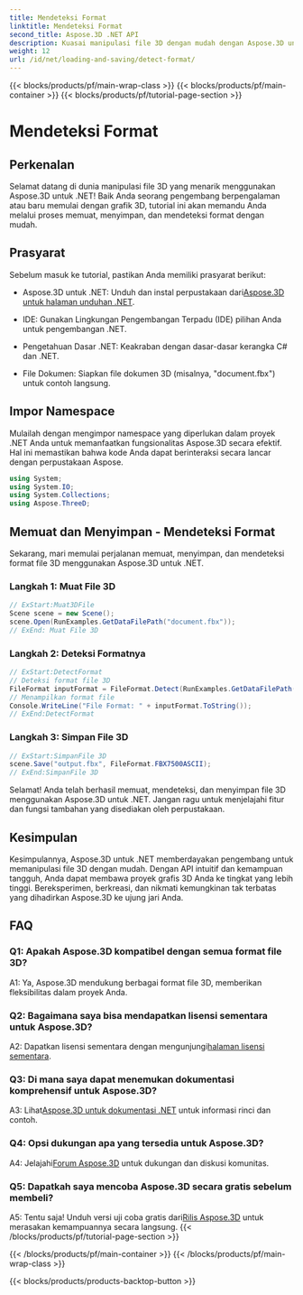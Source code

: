```yaml
---
title: Mendeteksi Format
linktitle: Mendeteksi Format
second_title: Aspose.3D .NET API
description: Kuasai manipulasi file 3D dengan mudah dengan Aspose.3D untuk .NET. Muat, simpan, dan deteksi format dengan lancar.
weight: 12
url: /id/net/loading-and-saving/detect-format/
---
```


{{< blocks/products/pf/main-wrap-class >}}
{{< blocks/products/pf/main-container >}}
{{< blocks/products/pf/tutorial-page-section >}}

# Mendeteksi Format

## Perkenalan

Selamat datang di dunia manipulasi file 3D yang menarik menggunakan Aspose.3D untuk .NET! Baik Anda seorang pengembang berpengalaman atau baru memulai dengan grafik 3D, tutorial ini akan memandu Anda melalui proses memuat, menyimpan, dan mendeteksi format dengan mudah.

## Prasyarat

Sebelum masuk ke tutorial, pastikan Anda memiliki prasyarat berikut:

-  Aspose.3D untuk .NET: Unduh dan instal perpustakaan dari[Aspose.3D untuk halaman unduhan .NET](https://releases.aspose.com/3d/net/).

- IDE: Gunakan Lingkungan Pengembangan Terpadu (IDE) pilihan Anda untuk pengembangan .NET.

- Pengetahuan Dasar .NET: Keakraban dengan dasar-dasar kerangka C# dan .NET.

- File Dokumen: Siapkan file dokumen 3D (misalnya, "document.fbx") untuk contoh langsung.

## Impor Namespace

Mulailah dengan mengimpor namespace yang diperlukan dalam proyek .NET Anda untuk memanfaatkan fungsionalitas Aspose.3D secara efektif. Hal ini memastikan bahwa kode Anda dapat berinteraksi secara lancar dengan perpustakaan Aspose.

```csharp
using System;
using System.IO;
using System.Collections;
using Aspose.ThreeD;
```

## Memuat dan Menyimpan - Mendeteksi Format

Sekarang, mari memulai perjalanan memuat, menyimpan, dan mendeteksi format file 3D menggunakan Aspose.3D untuk .NET.

### Langkah 1: Muat File 3D

```csharp
// ExStart:Muat3DFile
Scene scene = new Scene();
scene.Open(RunExamples.GetDataFilePath("document.fbx"));
// ExEnd: Muat File 3D
```

### Langkah 2: Deteksi Formatnya

```csharp
// ExStart:DetectFormat
// Deteksi format file 3D
FileFormat inputFormat = FileFormat.Detect(RunExamples.GetDataFilePath("document.fbx"));
// Menampilkan format file
Console.WriteLine("File Format: " + inputFormat.ToString());
// ExEnd:DetectFormat
```

### Langkah 3: Simpan File 3D

```csharp
// ExStart:SimpanFile 3D
scene.Save("output.fbx", FileFormat.FBX7500ASCII);
// ExEnd:SimpanFile 3D
```

Selamat! Anda telah berhasil memuat, mendeteksi, dan menyimpan file 3D menggunakan Aspose.3D untuk .NET. Jangan ragu untuk menjelajahi fitur dan fungsi tambahan yang disediakan oleh perpustakaan.

## Kesimpulan

Kesimpulannya, Aspose.3D untuk .NET memberdayakan pengembang untuk memanipulasi file 3D dengan mudah. Dengan API intuitif dan kemampuan tangguh, Anda dapat membawa proyek grafis 3D Anda ke tingkat yang lebih tinggi. Bereksperimen, berkreasi, dan nikmati kemungkinan tak terbatas yang dihadirkan Aspose.3D ke ujung jari Anda.

## FAQ

### Q1: Apakah Aspose.3D kompatibel dengan semua format file 3D?

A1: Ya, Aspose.3D mendukung berbagai format file 3D, memberikan fleksibilitas dalam proyek Anda.

### Q2: Bagaimana saya bisa mendapatkan lisensi sementara untuk Aspose.3D?

 A2: Dapatkan lisensi sementara dengan mengunjungi[halaman lisensi sementara](https://purchase.aspose.com/temporary-license/).

### Q3: Di mana saya dapat menemukan dokumentasi komprehensif untuk Aspose.3D?

 A3: Lihat[Aspose.3D untuk dokumentasi .NET](https://reference.aspose.com/3d/net/) untuk informasi rinci dan contoh.

### Q4: Opsi dukungan apa yang tersedia untuk Aspose.3D?

 A4: Jelajahi[Forum Aspose.3D](https://forum.aspose.com/c/3d/18) untuk dukungan dan diskusi komunitas.

### Q5: Dapatkah saya mencoba Aspose.3D secara gratis sebelum membeli?

 A5: Tentu saja! Unduh versi uji coba gratis dari[Rilis Aspose.3D](https://releases.aspose.com/) untuk merasakan kemampuannya secara langsung.
{{< /blocks/products/pf/tutorial-page-section >}}

{{< /blocks/products/pf/main-container >}}
{{< /blocks/products/pf/main-wrap-class >}}

{{< blocks/products/products-backtop-button >}}
